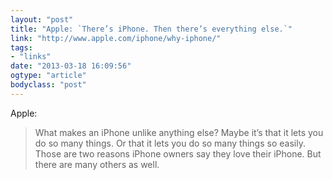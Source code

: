 ```yaml
---
layout: "post"
title: "Apple: `There’s iPhone. Then there’s everything else.`"
link: "http://www.apple.com/iphone/why-iphone/"
tags: 
- "links"
date: "2013-03-18 16:09:56"
ogtype: "article"
bodyclass: "post"
---
```


Apple:

> What makes an iPhone unlike anything else? Maybe it’s that it lets you do so many things. Or that it lets you do so many things so easily. Those are two reasons iPhone owners say they love their iPhone. But there are many others as well.
